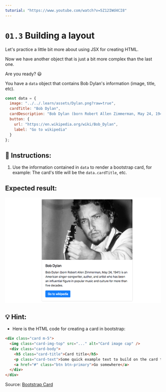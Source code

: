 ```yaml
---
tutorial: "https://www.youtube.com/watch?v=5Z12IWd4CI8"
---
```


# `01.3` Building a layout

Let's practice a little bit more about using JSX for creating HTML.

Now we have another object that is just a bit more complex than the last one.

Are you ready? 😃

You have a `data` object that contains Bob Dylan's information (image, title, etc).

```js
const data = {
  image: "../../.learn/assets/Dylan.png?raw=true",
  cardTitle: "Bob Dylan",
  cardDescription: "Bob Dylan (born Robert Allen Zimmerman, May 24, 1941) is an American singer/songwriter, author, and artist who has been an influential figure in popular music and culture for more than five decades.",
  button: {
    url: "https://en.wikipedia.org/wiki/Bob_Dylan",
    label: "Go to wikipedia"
  }
};
```
## 📝 Instructions:

1. Use the information contained in `data` to render a bootstrap card, for example: The card's title will be the `data.cardTitle`, etc.

 ## Expected result:
  
  ![Bob Dylan Card](../../.learn/assets/1.4-1.png?raw=true)

## 💡 Hint:

+ Here is the HTML code for creating a card in bootstrap:

```html
<div class="card m-5">
  <img class="card-img-top" src="..." alt="Card image cap" />
  <div class="card-body">
    <h5 class="card-title">Card title</h5>
    <p class="card-text">Some quick example text to build on the card title and make up the bulk of the cards content.</p>
    <a href="#" class="btn btn-primary">Go somewhere</a>
  </div>
</div>
```

Source: [Bootstrap Card](https://getbootstrap.com/docs/4.0/components/card/#example)




